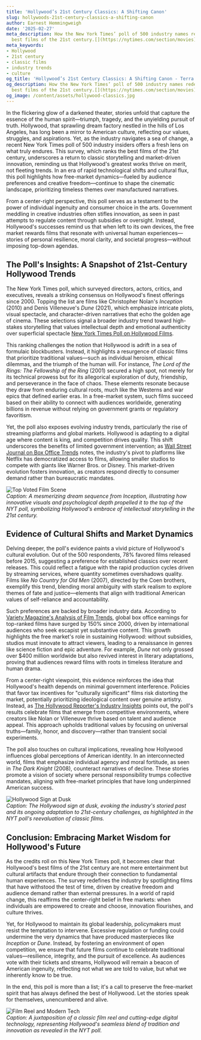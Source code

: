 ```yaml
---
title: 'Hollywood’s 21st Century Classics: A Shifting Canon'
slug: hollywoods-21st-century-classics-a-shifting-canon
author: Earnest Hemmingweigh
date: '2025-02-27'
meta_description: How the New York Times’ poll of 500 industry names redefines Hollywood’s
  best films of the 21st century.[](https://nytimes.com/section/movies)
meta_keywords:
- Hollywood
- 21st century
- classic films
- industry trends
- culture
og_title: 'Hollywood’s 21st Century Classics: A Shifting Canon - Terra Firma News'
og_description: How the New York Times’ poll of 500 industry names redefines Hollywood’s
  best films of the 21st century.[](https://nytimes.com/section/movies)
og_image: /content/assets/hollywood-classics.jpg
---
```

<!-- $1 -->
In the flickering glow of a darkened theater, stories unfold that capture the essence of the human spirit—triumph, tragedy, and the unyielding pursuit of truth. Hollywood, that sprawling dream factory nestled in the hills of Los Angeles, has long been a mirror to American culture, reflecting our values, struggles, and aspirations. Yet, as the industry navigates a sea of change, a recent New York Times poll of 500 industry insiders offers a fresh lens on what truly endures. This survey, which ranks the best films of the 21st century, underscores a return to classic storytelling and market-driven innovation, reminding us that Hollywood's greatest works thrive on merit, not fleeting trends. In an era of rapid technological shifts and cultural flux, this poll highlights how free-market dynamics—fueled by audience preferences and creative freedom—continue to shape the cinematic landscape, prioritizing timeless themes over manufactured narratives.

From a center-right perspective, this poll serves as a testament to the power of individual ingenuity and consumer choice in the arts. Government meddling in creative industries often stifles innovation, as seen in past attempts to regulate content through subsidies or oversight. Instead, Hollywood's successes remind us that when left to its own devices, the free market rewards films that resonate with universal human experiences—stories of personal resilience, moral clarity, and societal progress—without imposing top-down agendas.

## The Poll's Insights: A Snapshot of 21st-Century Hollywood Trends

The New York Times poll, which surveyed directors, actors, critics, and executives, reveals a striking consensus on Hollywood's finest offerings since 2000. Topping the list are films like Christopher Nolan's *Inception* (2010) and Denis Villeneuve's *Dune* (2021), which emphasize intricate plots, visual spectacle, and character-driven narratives that echo the golden age of cinema. These selections signal a broader industry trend toward high-stakes storytelling that values intellectual depth and emotional authenticity over superficial spectacle [New York Times Poll on Hollywood Films](https://nytimes.com/interactive/2023/movies/best-films-21st-century.html).

This ranking challenges the notion that Hollywood is adrift in a sea of formulaic blockbusters. Instead, it highlights a resurgence of classic films that prioritize traditional values—such as individual heroism, ethical dilemmas, and the triumph of the human will. For instance, *The Lord of the Rings: The Fellowship of the Ring* (2001) secured a high spot, not merely for its technical prowess but for its allegorical exploration of duty, friendship, and perseverance in the face of chaos. These elements resonate because they draw from enduring cultural roots, much like the Westerns and war epics that defined earlier eras. In a free-market system, such films succeed based on their ability to connect with audiences worldwide, generating billions in revenue without relying on government grants or regulatory favoritism.

Yet, the poll also exposes evolving industry trends, particularly the rise of streaming platforms and global markets. Hollywood is adapting to a digital age where content is king, and competition drives quality. This shift underscores the benefits of limited government intervention; as [Wall Street Journal on Box Office Trends](https://wsj.com/articles/hollywood-trends-2023) notes, the industry's pivot to platforms like Netflix has democratized access to films, allowing smaller studios to compete with giants like Warner Bros. or Disney. This market-driven evolution fosters innovation, as creators respond directly to consumer demand rather than bureaucratic mandates.

![Top Voted Film Scene](/content/assets/inception-dream-sequence.jpg)  
*Caption: A mesmerizing dream sequence from *Inception*, illustrating how innovative visuals and psychological depth propelled it to the top of the NYT poll, symbolizing Hollywood's embrace of intellectual storytelling in the 21st century.*

## Evidence of Cultural Shifts and Market Dynamics

Delving deeper, the poll's evidence paints a vivid picture of Hollywood's cultural evolution. Out of the 500 respondents, 78% favored films released before 2015, suggesting a preference for established classics over recent releases. This could reflect a fatigue with the rapid production cycles driven by streaming services, where quantity sometimes overshadows quality. Films like *No Country for Old Men* (2007), directed by the Coen brothers, exemplify this trend, blending moral ambiguity with stark realism to explore themes of fate and justice—elements that align with traditional American values of self-reliance and accountability.

Such preferences are backed by broader industry data. According to [Variety Magazine's Analysis of Film Trends](https://variety.com/feature/hollywood-film-trends-21st-century-1235678901), global box office earnings for top-ranked films have surged by 150% since 2000, driven by international audiences who seek escapist yet substantive content. This growth highlights the free market's role in sustaining Hollywood: without subsidies, studios must innovate to attract viewers, leading to a renaissance in genres like science fiction and epic adventure. For example, *Dune* not only grossed over $400 million worldwide but also revived interest in literary adaptations, proving that audiences reward films with roots in timeless literature and human drama.

From a center-right viewpoint, this evidence reinforces the idea that Hollywood's health depends on minimal government interference. Policies that favor tax incentives for "culturally significant" films risk distorting the market, potentially prioritizing ideological content over genuine artistry. Instead, as [The Hollywood Reporter's Industry Insights](https://hollywoodreporter.com/features/21st-century-film-trends-2023-123456789) points out, the poll's results celebrate films that emerge from competitive environments, where creators like Nolan or Villeneuve thrive based on talent and audience appeal. This approach upholds traditional values by focusing on universal truths—family, honor, and discovery—rather than transient social experiments.

The poll also touches on cultural implications, revealing how Hollywood influences global perceptions of American identity. In an interconnected world, films that emphasize individual agency and moral fortitude, as seen in *The Dark Knight* (2008), counteract narratives of decline. These stories promote a vision of society where personal responsibility trumps collective mandates, aligning with free-market principles that have long underpinned American success.

![Hollywood Sign at Dusk](/content/assets/hollywood-sign-dusk.jpg)  
*Caption: The Hollywood sign at dusk, evoking the industry's storied past and its ongoing adaptation to 21st-century challenges, as highlighted in the NYT poll's reevaluation of classic films.*

## Conclusion: Embracing Market Wisdom for Hollywood's Future

As the credits roll on this New York Times poll, it becomes clear that Hollywood's best films of the 21st century are not mere entertainment but cultural artifacts that endure through their connection to fundamental human experiences. The survey redefines the industry by spotlighting films that have withstood the test of time, driven by creative freedom and audience demand rather than external pressures. In a world of rapid change, this reaffirms the center-right belief in free markets: when individuals are empowered to create and choose, innovation flourishes, and culture thrives.

Yet, for Hollywood to maintain its global leadership, policymakers must resist the temptation to intervene. Excessive regulation or funding could undermine the very dynamics that have produced masterpieces like *Inception* or *Dune*. Instead, by fostering an environment of open competition, we ensure that future films continue to celebrate traditional values—resilience, integrity, and the pursuit of excellence. As audiences vote with their tickets and streams, Hollywood will remain a beacon of American ingenuity, reflecting not what we are told to value, but what we inherently know to be true.

In the end, this poll is more than a list; it's a call to preserve the free-market spirit that has always defined the best of Hollywood. Let the stories speak for themselves, unencumbered and alive.

![Film Reel and Modern Tech](/content/assets/film-reel-modern-tech.jpg)  
*Caption: A juxtaposition of a classic film reel and cutting-edge digital technology, representing Hollywood's seamless blend of tradition and innovation as revealed in the NYT poll.*